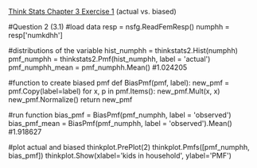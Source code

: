 [Think Stats Chapter 3 Exercise 1](http://greenteapress.com/thinkstats2/html/thinkstats2004.html#toc31) (actual vs. biased)

>>

#Question 2 (3.1)
#load data
resp = nsfg.ReadFemResp()
numphh = resp['numkdhh']

#distributions of the variable
hist_numphh = thinkstats2.Hist(numphh)
pmf_numphh = thinkstats2.Pmf(hist_numphh, label = 'actual')
pmf_numphh_mean = pmf_numphh.Mean() #1.024205

#function to create biased pmf
def BiasPmf(pmf, label):
    new_pmf = pmf.Copy(label=label)
    for x, p in pmf.Items():
        new_pmf.Mult(x, x)
        new_pmf.Normalize()
        return new_pmf

#run function
bias_pmf = BiasPmf(pmf_numphh, label = 'observed')
bias_pmf_mean = BiasPmf(pmf_numphh, label = 'observed').Mean() #1.918627

#plot actual and biased
thinkplot.PrePlot(2)
thinkplot.Pmfs([pmf_numphh, bias_pmf])
thinkplot.Show(xlabel='kids in household', ylabel='PMF')
